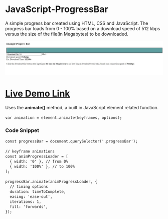 # JavaScript-ProgressBar
A simple progress bar created using HTML, CSS and JavaScript. The progress bar loads from 0 - 100% based on a download speed of 512 kbps versus the size of the file(in Megabytes) to be downloaded.

![ProgressBar Image](screenshot.jpg)
# [Live Demo Link](https://raw.githack.com/Aaron-RN/JavaScript-ProgressBar/development/index.html)

Uses the __animate()__ method, a built in JavaScript element related function.  

```var animation = element.animate(keyframes, options);```

### Code Snippet

```
const progressBar = document.querySelector('.progressBar');

// keyframe animations
const animProgressLoader = [
  { width: '0' }, // from 0%
  { width: '100%' }, // to 100%
];

progressBar.animate(animProgressLoader, { 
  // timing options
  duration: timeToComplete,
  easing: 'ease-out',
  iterations: 1,
  fill: 'forwards',
});
```